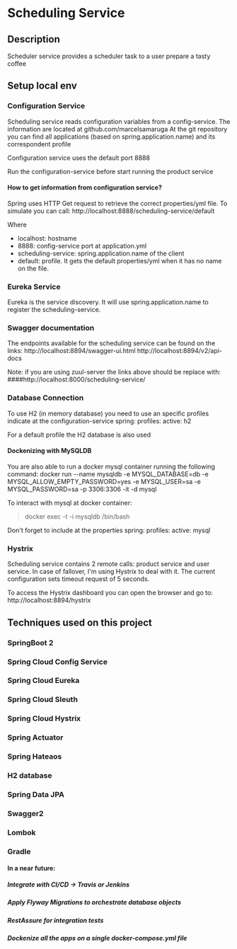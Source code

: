 # Scheduling Service

## Description
Scheduler service provides a scheduler task to a user prepare a tasty coffee

## Setup local env

### Configuration Service
Scheduling service reads configuration variables from a config-service.
The information are located at github.com/marcelsamaruga
At the git repository you can find all applications (based on spring.application.name) and its correspondent profile

Configuration service uses the default port 8888

Run the configuration-service before start running the product service

#### How to get information from configuration service?
Spring uses HTTP Get request to retrieve the correct properties/yml file.
To simulate you can call: http://localhost:8888/scheduling-service/default

Where 
- localhost: hostname
- 8888: config-service port at application.yml
- scheduling-service: spring.application.name of the client
- default: profile. It gets the default properties/yml when it has no name on the file.

### Eureka Service
Eureka is the service discovery. It will use spring.application.name to register the scheduling-service.

### Swagger documentation
The endpoints available for the scheduling service can be found on the links:
http://localhost:8894/swagger-ui.html
http://localhost:8894/v2/api-docs

Note: if you are using zuul-server the links above should be replace with:
####http://localhost:8000/scheduling-service/

### Database Connection
To use H2 (in memory database) you need to use an specific profiles indicate at the configuration-service
spring:
 profiles:
  active: h2

For a default profile the H2 database is also used

#### Dockenizing with MySQLDB
You are also able to run a docker mysql container running the following command:
docker run --name mysqldb -e MYSQL_DATABASE=db -e MYSQL_ALLOW_EMPTY_PASSWORD=yes -e MYSQL_USER=sa -e MYSQL_PASSWORD=sa -p 3306:3306 -it -d mysql

To interact with mysql at docker container:
>docker exec -t -i mysqldb /bin/bash

Don't forget to include at the properties
spring:
 profiles:
  active: mysql
  
### Hystrix
Scheduling service contains 2 remote calls: product service and user service.
In case of fallover, I'm using Hystrix to deal with it.
The current configuration sets timeout request of 5 seconds.

To access the Hystrix dashboard you can open the browser and go to:
http://localhost:8894/hystrix

## Techniques used on this project
### SpringBoot 2
### Spring Cloud Config Service
### Spring Cloud Eureka
### Spring Cloud Sleuth
### Spring Cloud Hystrix
### Spring Actuator
### Spring Hateaos
### H2 database
### Spring Data JPA
### Swagger2
### Lombok
### Gradle

#### In a near future:
##### Integrate with CI/CD -> Travis or Jenkins 
##### Apply Flyway Migrations to orchestrate database objects
##### RestAssure for integration tests
##### Dockenize all the apps on a single docker-compose.yml file
